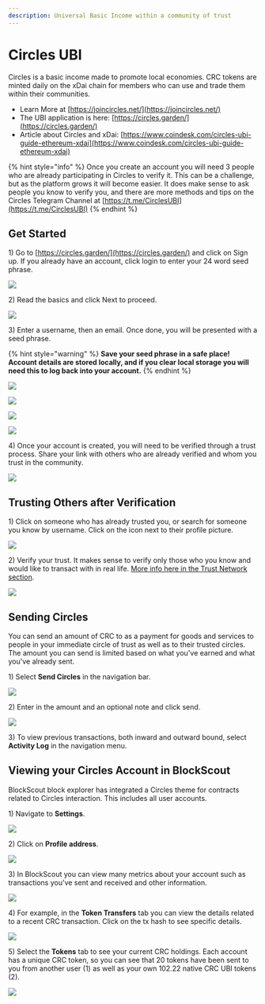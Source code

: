 ```yaml
---
description: Universal Basic Income within a community of trust
---
```


# Circles UBI

Circles is a basic income made to promote local economies. CRC tokens are minted daily on the xDai chain for members who can use and trade them within their communities.

* Learn More at [https://joincircles.net/](https://joincircles.net/)
* The UBI application is here: [https://circles.garden/](https://circles.garden/)
* Article about Circles and xDai: [https://www.coindesk.com/circles-ubi-guide-ethereum-xdai](https://www.coindesk.com/circles-ubi-guide-ethereum-xdai)

{% hint style="info" %}
Once you create an account you will need 3 people who are already participating in Circles to verify it. This can be a challenge, but as the platform grows it will become easier. It does make sense to ask people you know to verify you, and there are more methods and tips on the Circles Telegram Channel at [https://t.me/CirclesUBI](https://t.me/CirclesUBI)
{% endhint %}

## Get Started

1\) Go to [https://circles.garden/](https://circles.garden/) and click on Sign up. If you already have an account, click login to enter your 24 word seed phrase.

![](../../.gitbook/assets/circlesn1.jpg)

2\) Read the basics and click Next to proceed.

![](../../.gitbook/assets/circles-n2.jpg)

3\) Enter a username, then an email. Once done, you will be presented with a seed phrase. 

{% hint style="warning" %}
**Save your seed phrase in a safe place! Account details are stored locally, and if you clear local storage you will need this to log back into your account.**
{% endhint %}

![](../../.gitbook/assets/cusr.jpg)

![](../../.gitbook/assets/cemail.jpg)

![](../../.gitbook/assets/cseed.jpg)

![](../../.gitbook/assets/cphoto%20%281%29%20%281%29%20%281%29%20%281%29%20%281%29%20%281%29.jpg)

4\) Once your account is created, you will need to be verified through a trust process. Share your link with others who are already verified and whom you trust in the community.

![](../../.gitbook/assets/circles-sign1.jpg)

## Trusting Others after Verification

1\) Click on someone who has already trusted you, or search for someone you know by username. Click on the icon next to their profile picture.

![](../../.gitbook/assets/trust1.png)

2\) Verify your trust. It makes sense to verify only those who you know and would like to transact with in real life. [More info here in the Trust Network section](https://joincircles.net/faq).

![](../../.gitbook/assets/circes2.png)

## Sending Circles

You can send an amount of CRC to as a payment for goods and services to people in your immediate circle of trust as well as to their trusted circles. The amount you can send is limited based on what you've earned and what you've already sent.

1\)  Select **Send Circles** in the navigation bar.

![](../../.gitbook/assets/circes3.png)

2\) Enter in the amount and an optional note and click send.

![](../../.gitbook/assets/circes4.png)

3\) To view previous transactions, both inward and outward bound, select **Activity Log** in the navigation menu. 

## Viewing your Circles Account in BlockScout

BlockScout block explorer has integrated a Circles theme for contracts related to Circles interaction. This includes all user accounts. 

1\) Navigate to **Settings**.

![](../../.gitbook/assets/settings1.png)

2\) Click on **Profile address**.

![](../../.gitbook/assets/settings2.png)

3\) In BlockScout you can view many metrics about your account such as transactions you've sent and received and other information.

![](../../.gitbook/assets/settings3.png)

4\) For example, in the **Token Transfers** tab you can view the details related to a recent CRC transaction. Click on the tx hash to see specific details.

![](../../.gitbook/assets/settings4.png)

5\) Select the **Tokens** tab to see your current CRC holdings. Each account has a unique CRC token, so you can see that 20 tokens have been sent to you from another user \(1\) as well as your own 102.22 native CRC UBI tokens \(2\).

![](../../.gitbook/assets/settings5.png)










